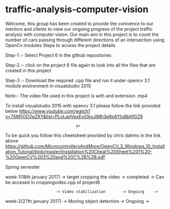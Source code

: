 # traffic-analysis-computer-vision
Welcome, this group has been created to provide the conivence to our mentors and clients to view our ongoing progress of the project traffic analysis with computer vision. Our main aim in this project is to count the number of cars passing through different directions of an intersection using OpenCv modules
Steps to access the project details

Step-1 :- Select Project 6 in the github repositories

Step-2 :- click on the project 6 file again to look into all the files that are created in this project

Step-3 :- Download the required .cpp file and run it under opencv 3.1 module environment in visualstudio 2015

Note:- The video file used in this project is with and extension .mp4

To install visualstudio 2015 with opencv 3.1 please follow the link provided below
https://www.youtube.com/watch?v=7SM5OD2pZKY&list=PLoLaqVexEviOkxJIMh3e8p6Ylu8bXfGZ9

                                   or
                                   
To be quick you follow this cheetsheet provided by chris dahms in the link above
https://github.com/MicrocontrollersAndMore/OpenCV_3_Windows_10_Installation_Tutorial/blob/master/Installation%20Cheat%20Sheet%201%20-%20OpenCV%203%20and%20C%2B%2B.pdf

Spring semester 

week-1(18th january 2017) -> target cropping the video -> completed  -> Can be accesed in croppingvideo.cpp of project6

                          -> Video stabilization       -> Ongoing    ->
                          
week-2(27th january 2017) -> Moving object detection   -> Ongoing    ->

